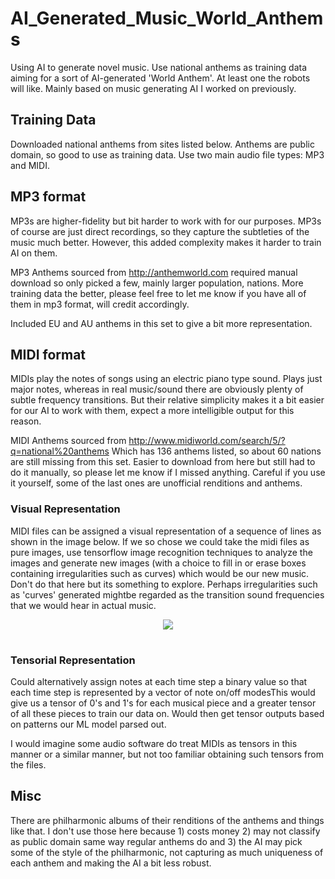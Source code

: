 # AI_Generated_Music_World_Anthems
Using AI to generate novel music. Use national anthems as training data aiming for a sort of AI-generated 'World Anthem'. At least one the robots will like. Mainly based on music generating AI I worked on previously. 

## Training Data
Downloaded national anthems from sites listed below. Anthems are public domain, so good to use as training data. Use two main audio file types: MP3 and MIDI.


## MP3 format 
MP3s are higher-fidelity but bit harder to work with for our purposes. MP3s of course are just direct recordings, so they capture the subtleties of the music much better. However, this added complexity makes it harder to train AI on them. 

MP3 Anthems sourced from http://anthemworld.com required manual download so only picked a few, mainly larger population, nations. More training data the better, please feel free to let me know if you have all of them in mp3 format, will credit accordingly.  

Included EU and AU anthems in this set to give a bit more representation. 

## MIDI format
MIDIs play the notes of songs using an electric piano type sound. Plays just major notes, whereas in real music/sound there are obviously plenty of subtle frequency transitions. But their relative simplicity makes it a bit easier for our AI to work with them, expect a more intelligible output for this reason.

MIDI Anthems sourced from http://www.midiworld.com/search/5/?q=national%20anthems Which has 136 anthems listed, so about 60 nations are still missing from this set. Easier to download from here but still had to do it manually, so please let me know if I missed anything. Careful if you use it yourself, some of the last ones are unofficial renditions and anthems. 

### Visual Representation
MIDI files can be assigned a visual representation of a sequence of lines as shown in the image below. If we so chose we could take the midi files as pure images, use tensorflow image recognition techniques to analyze the images and generate new images (with a choice to fill in or erase boxes containing irregularities such as curves) which would be our new music. Don't do that here but its something to explore. Perhaps irregularities such as 'curves' generated mightbe regarded as the transition sound frequencies that we would hear in actual music. 

<table class="image">
<div align="center">
    <img src="http://www.musicarta.com/images/MP_page_illus_27.jpg.pagespeed.ce.036eLKYkJz.jpg"/>  
    <br>  
    <em align="center"></em>  
</div>
</table>

### Tensorial Representation
Could alternatively assign notes at each time step a binary value so that each time step is represented by a vector of note on/off modesThis would give us a tensor of 0's and 1's for each musical piece and a greater tensor of all these pieces to train our data on. Would then get tensor outputs based on patterns our ML model parsed out. 

I would imagine some audio software do treat MIDIs as tensors in this manner or a similar manner, but not too familiar obtaining such tensors from the files.


## Misc
There are philharmonic albums of their  renditions of the anthems and things like that. I don't use those here because 1) costs money 2) may not classify as public domain same way regular anthems do and 3) the AI may pick some of the style of the philharmonic, not capturing as much uniqueness of each anthem and making the AI a bit less robust. 
